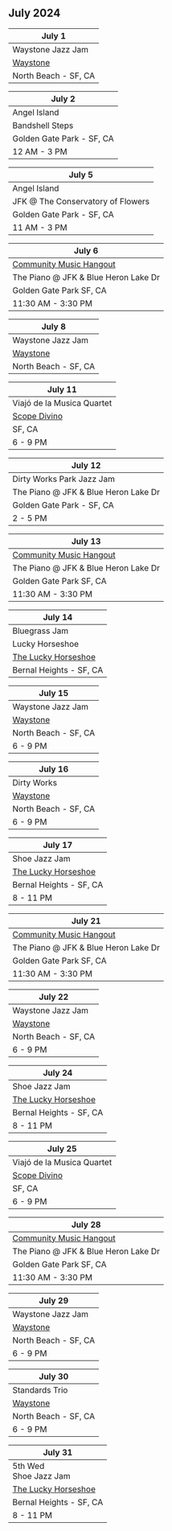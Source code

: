 ## July 2024

| July 1
|-
| Waystone Jazz Jam
| <a href="https://www.waystonesf.com" target="new">Waystone</a>
| North Beach - SF, CA

| July 2
|-
| Angel Island
| Bandshell Steps
| Golden Gate Park - SF, CA
| 12 AM - 3 PM

| July 5
|-
| Angel Island
| JFK @ The Conservatory of Flowers
| Golden Gate Park - SF, CA
| 11 AM - 3 PM

| July 6
|-
| <a href="https://goldengatejams.com" target="CMH">Community Music Hangout</a>
| The Piano @ JFK & Blue Heron Lake Dr
| Golden Gate Park SF, CA
| 11:30 AM - 3:30 PM

| July 8
|-
| Waystone Jazz Jam
| <a href="https://www.waystonesf.com" target="new">Waystone</a>
| North Beach - SF, CA

| July 11
|-
| Viajó de la Musica Quartet
| <a href="https://www.scopodivino.com" target="scopo">Scope Divino</a>
| SF, CA
| 6 - 9 PM

| July 12
|-
| Dirty Works Park Jazz Jam
| The Piano @ JFK & Blue Heron Lake Dr
| Golden Gate Park - SF, CA
| 2 - 5 PM

| July 13
|-
| <a href="https://goldengatejams.com" target="CMH">Community Music Hangout</a>
| The Piano @ JFK & Blue Heron Lake Dr
| Golden Gate Park SF, CA
| 11:30 AM - 3:30 PM

| July 14
|-
| Bluegrass Jam
| Lucky Horseshoe
| <a href="https://www.theluckyhorseshoebar.com/" target="Shoe">The Lucky Horseshoe</a>
| Bernal Heights - SF, CA

| July 15
|-
| Waystone Jazz Jam
| <a href="https://www.waystonesf.com" target="new">Waystone</a>
| North Beach - SF, CA
| 6 - 9 PM

| July 16
|-
| Dirty Works
| <a href="https://www.waystonesf.com" target="new">Waystone</a>
| North Beach - SF, CA
| 6 - 9 PM

| July 17
|-
| Shoe Jazz Jam
| <a href="https://www.theluckyhorseshoebar.com/" target="Shoe">The Lucky Horseshoe</a>
| Bernal Heights - SF, CA
| 8 - 11 PM

| July 21
|-
| <a href="https://goldengatejams.com" target="CMH">Community Music Hangout</a>
| The Piano @ JFK & Blue Heron Lake Dr
| Golden Gate Park SF, CA
| 11:30 AM - 3:30 PM

| July 22
|-
| Waystone Jazz Jam
| <a href="https://www.waystonesf.com" target="new">Waystone</a>
| North Beach - SF, CA
| 6 - 9 PM

| July 24
|-
| Shoe Jazz Jam
| <a href="https://www.theluckyhorseshoebar.com/" target="Shoe">The Lucky Horseshoe</a>
| Bernal Heights - SF, CA
| 8 - 11 PM

| July 25
|-
| Viajó de la Musica Quartet
| <a href="https://www.scopodivino.com" target="scopo">Scope Divino</a>
| SF, CA
| 6 - 9 PM

| July 28
|-
| <a href="https://goldengatejams.com" target="CMH">Community Music Hangout</a>
| The Piano @ JFK & Blue Heron Lake Dr
| Golden Gate Park SF, CA
| 11:30 AM - 3:30 PM

| July 29
|-
| Waystone Jazz Jam
| <a href="https://www.waystonesf.com" target="new">Waystone</a>
| North Beach - SF, CA
| 6 - 9 PM

| July 30
|-
| Standards Trio<br/>
| <a href="https://www.waystonesf.com" target="new">Waystone</a>
| North Beach - SF, CA
| 6 - 9 PM

| July 31
|-
| 5th Wed<br/> Shoe Jazz Jam
| <a href="https://www.theluckyhorseshoebar.com/" target="Shoe">The Lucky Horseshoe</a>
| Bernal Heights - SF, CA
| 8 - 11 PM